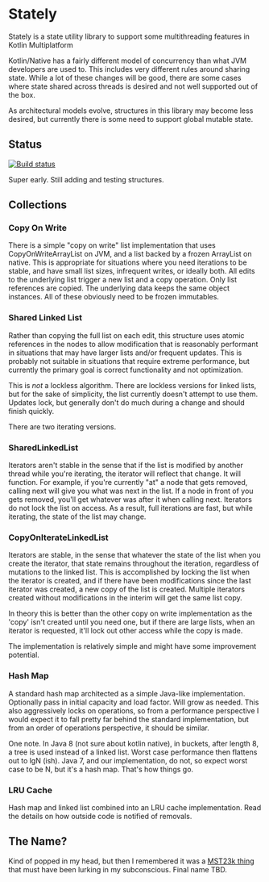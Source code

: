 # Stately

Stately is a state utility library to support some multithreading features in Kotlin Multiplatform

Kotlin/Native has a fairly different model of concurrency than what JVM developers are used to. This includes very 
different rules around sharing state. While a lot of these changes will be good, there are some cases where state 
shared across threads is desired and not well supported out of the box.

As architectural models evolve, structures in this library may become less desired, but currently there is some need
to support global mutable state.

## Status

[![Build status](https://build.appcenter.ms/v0.1/apps/fcda190b-7ec8-43b7-8216-6fc1be836332/branches/master/badge)](https://appcenter.ms)

Super early. Still adding and testing structures.

## Collections

### Copy On Write

There is a simple "copy on write" list implementation that uses CopyOnWriteArrayList on JVM, and a list backed by
a frozen ArrayList on native. This is appropriate for situations where you need iterations to be stable, and have small
list sizes, infrequent writes, or ideally both. All edits to the underlying list trigger a new list and a copy operation.
Only list references are copied. The underlying data keeps the same object instances. All of these obviously need to be 
frozen immutables.

### Shared Linked List

Rather than copying the full list on each edit, this structure uses atomic references in the nodes to allow modification
that is reasonably performant in situations that may have larger lists and/or frequent updates. This is probably not
suitable in situations that require extreme performance, but currently the primary goal is correct functionality and 
not optimization.

This is *not* a lockless algorithm. There are lockless versions for linked lists, but for the sake of simplicity, the 
list currently doesn't attempt to use them. Updates lock, but generally don't do much during a change and should finish
quickly.

There are two iterating versions.

### SharedLinkedList

Iterators aren't stable in the sense that if the list is modified by another thread while you're iterating, the iterator
will reflect that change. It will function. For example, if you're currently "at" a node that gets removed, calling
next will give you what was next in the list. If a node in front of you gets removed, you'll get whatever was after it
when calling next. Iterators do not lock the list on access. As a result, full iterations are fast, but while iterating,
the state of the list may change.

### CopyOnIterateLinkedList

Iterators are stable, in the sense that whatever the state of the list when you create the iterator, that state remains
throughout the iteration, regardless of mutations to the linked list. This is accomplished by locking the list when
the iterator is created, and if there have been modifications since the last iterator was created, a new copy of the 
list is created. Multiple iterators created without modifications in the interim will get the same list copy.

In theory this is better than the other copy on write implementation as the 'copy' isn't created until you need one, 
but if there are large lists, when an iterator is requested, it'll lock out other access while the copy is made.

The implementation is relatively simple and might have some improvement potential.

### Hash Map

A standard hash map architected as a simple Java-like implementation. Optionally pass in initial capacity and load factor.
Will grow as needed. This also aggressively locks on operations, so from a performance perspective I would expect it 
to fall pretty far behind the standard implementation, but from an order of operations perspective, it should be similar.

One note. In Java 8 (not sure about kotlin native), in buckets, after length 8, a tree is used instead of a linked list.
Worst case performance then flattens out to lgN (ish). Java 7, and our implementation, do not, so expect worst case to
be N, but it's a hash map. That's how things go.

### LRU Cache

Hash map and linked list combined into an LRU cache implementation. Read the details on how outside code is notified 
of removals.

## The Name?

Kind of popped in my head, but then I remembered it was a [MST23k thing](http://www.youtube.com/watch?v=ZKO6M8heGU0&t=9m8s)
that must have been lurking in my subconscious. Final name TBD.